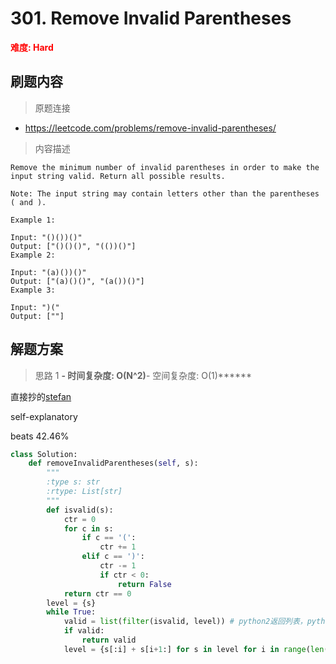 # 301. Remove Invalid Parentheses

**<font color=red>难度: Hard</font>**

## 刷题内容

> 原题连接

* https://leetcode.com/problems/remove-invalid-parentheses/

> 内容描述

```
Remove the minimum number of invalid parentheses in order to make the input string valid. Return all possible results.

Note: The input string may contain letters other than the parentheses ( and ).

Example 1:

Input: "()())()"
Output: ["()()()", "(())()"]
Example 2:

Input: "(a)())()"
Output: ["(a)()()", "(a())()"]
Example 3:

Input: ")("
Output: [""]
```

## 解题方案

> 思路 1
******- 时间复杂度: O(N^2)******- 空间复杂度: O(1)******



直接抄的[stefan](https://leetcode.com/problems/remove-invalid-parentheses/discuss/75028/Short-Python-BFS)

self-explanatory

beats 42.46%

```python
class Solution:
    def removeInvalidParentheses(self, s):
        """
        :type s: str
        :rtype: List[str]
        """
        def isvalid(s):
            ctr = 0
            for c in s:
                if c == '(':
                    ctr += 1
                elif c == ')':
                    ctr -= 1
                    if ctr < 0:
                        return False
            return ctr == 0
        level = {s}
        while True:
            valid = list(filter(isvalid, level)) # python2返回列表，python3返回filter类
            if valid:
                return valid
            level = {s[:i] + s[i+1:] for s in level for i in range(len(s))}
```
